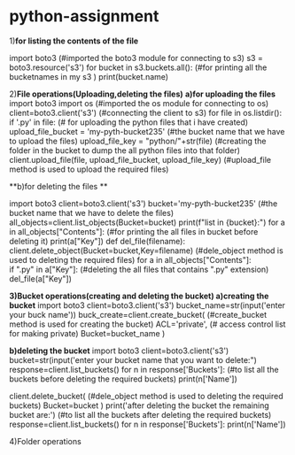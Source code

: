 # python-assignment

1)**for listing the contents of the file**

import boto3                         (#imported the boto3 module for connecting to s3)
s3 = boto3.resource('s3')
for bucket in s3.buckets.all():      (#for printing all the bucketnames in my s3 )
  print(bucket.name)
  
  
2)**File operations(Uploading,deleting the files)**
**a)for uploading the files**
import boto3
import os   (#imported the os module for connecting to os)
client=boto3.client('s3')                                            (#connecting the client to s3)
for file in os.listdir():
    if '.py' in file:                                                (# for uploading the python files that i have created)
        upload_file_bucket = 'my-pyth-bucket235'                     (#the bucket name that we have to upload the files)
        upload_file_key =  "python/"+str(file)                       (#creating the folder in the bucket to dump the all python files into that folder)
        client.upload_file(file, upload_file_bucket, upload_file_key) (#upload_file method is used to upload the required files) 
        
     
**b)for deleting the files **

import boto3
client=boto3.client('s3')
bucket='my-pyth-bucket235'                            (#the bucket name that we have to delete the files)
all_objects=client.list_objects(Bucket=bucket)
print(f"list in {bucket}:")
for a in all_objects["Contents"]:                     (#for printing the all files in bucket before deleting it)
    print(a["Key"])
def del_file(filename):
    client.delete_object(Bucket=bucket,Key=filename)   (#dele_object method is used to deleting the required files)
for a in all_objects["Contents"]:                       
    if ".py" in a["Key"]:                              (#deleting the all files that contains ".py" extension)
        del_file(a["Key"])
        
  
**3)Bucket operations(creating and deleting the bucket)
a)creating the bucket**
import boto3
client=boto3.client('s3')
bucket_name=str(input('enter your buck name'))
buck_create=client.create_bucket(                     (#create_bucket method is used for creating the bucket)
    ACL='private',                                    (# access control list for making private)
    Bucket=bucket_name
)


**b)deleting the bucket**
import boto3
client=boto3.client('s3')
bucket=str(input('enter your bucket name that you want to delete:")
response=client.list_buckets()
for n in response['Buckets']:                                (#to list all the buckets before deleting the required buckets)
    print(n['Name'])

client.delete_bucket(                                         (#dele_object method is used to deleting the required buckets)
    Bucket=bucket
)
print('after deleting the bucket the remaining bucket are:')   (#to list all the buckets after deleting the required buckets)
response=client.list_buckets()
for n in response['Buckets']:
    print(n['Name'])
    
4)Folder operations
   

